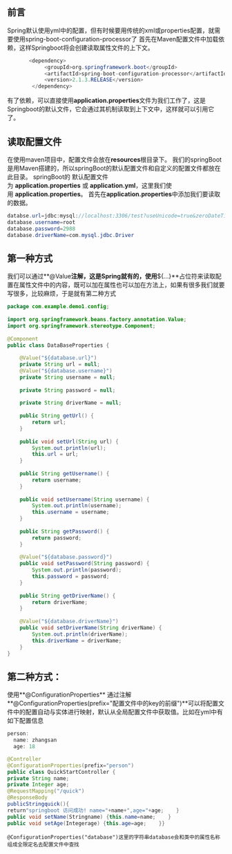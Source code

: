 ## 前言
Spring默认使用yml中的配置，但有时候要用传统的xml或properties配置，就需要使用spring-boot-configuration-processor了
首先在Maven配置文件中加载依赖，这样Springboot将会创建读取属性文件的上下文。
```java
       <dependency>
            <groupId>org.springframework.boot</groupId>
            <artifactId>spring-boot-configuration-processor</artifactId>
            <version>2.1.3.RELEASE</version>
        </dependency>
```
有了依赖，可以直接使用**application.properties**文件为我们工作了，这是Springboot的默认文件，它会通过其机制读取到上下文中，这样就可以引用它了。
## 读取配置文件
在使用maven项目中，配置文件会放在**resources**根目录下。
我们的springBoot是用Maven搭建的，所以springBoot的默认配置文件和自定义的配置文件都放在此目录。
springBoot的 默认配置文件为 **application.properties** 或 **application.yml**，这里我们使用 **application.properties**。
首先在**application.properties**中添加我们要读取的数据。
```java
databse.url=jdbc:mysql://localhost:3306/test?useUnicode=true&zeroDateTimeBehavior=convertToNull&autoReconnect=true
database.username=root
database.password=2988
database.driverName=com.mysql.jdbc.Driver
```
## 第一种方式
我们可以通过**@Value**注解，这是Spring就有的，使用**${...}**占位符来读取配置在属性文件中的内容，既可以加在属性也可以加在方法上，如果有很多我们就要写很多，比较麻烦，于是就有第二种方式
```java
package com.example.demo1.config;
 
import org.springframework.beans.factory.annotation.Value;
import org.springframework.stereotype.Component;
 
@Component
public class DataBaseProperties {
 
    @Value("${database.url}")
    private String url = null;
    @Value("${database.username}")
    private String username = null;
 
    private String password = null;
 
    private String driverName = null;
 
    public String getUrl() {
        return url;
    }
 
    public void setUrl(String url) {
        System.out.println(url);
        this.url = url;
    }
 
    public String getUsername() {
        return username;
    }
 
    public void setUsername(String username) {
        System.out.println(username);
        this.username = username;
    }
 
    public String getPassword() {
        return password;
    }
 
    @Value("${database.password}")
    public void setPassword(String password) {
        System.out.println(password);
        this.password = password;
    }
 
    public String getDriverName() {
        return driverName;
    }
 
    @Value("${database.driverName}")
    public void setDriverName(String driverName) {
        System.out.println(driverName);
        this.driverName = driverName;
    }
}
```
## 第二种方式：
使用**@ConfigurationProperties**
通过注解**@ConfigurationProperties(prefix="配置文件中的key的前缀")**可以将配置文件中的配置自动与实体进行映射，默认从全局配置文件中获取值。比如在yml中有如下配置信息
```java
person:  
  name: zhangsan  
  age: 18
```
```java
@Controller
@ConfigurationProperties(prefix="person")
public class QuickStartController {
private String name;
private Integer age;
@RequestMapping("/quick") 
@ResponseBody
publicStringquick(){
return"springboot 访问成功! name="+name+",age="+age;    }
public void setName(Stringname) {this.name=name;    }
public void setAge(Integerage) {this.age=age;    }}
```


    @ConfigurationProperties("database")这里的字符串database会和类中的属性名称组成全限定名去配置文件中查找